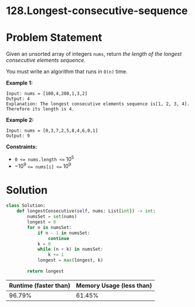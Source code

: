 # 128.Longest-consecutive-sequence

# Problem Statement

Given an unsorted array of integers `nums`, return *the length of the longest consecutive elements sequence.*

You must write an algorithm that runs in `O(n)` time.

**Example 1:**

```other
Input: nums = [100,4,200,1,3,2]
Output: 4
Explanation: The longest consecutive elements sequence is[1, 2, 3, 4]. Therefore its length is 4.
```

**Example 2:**

```other
Input: nums = [0,3,7,2,5,8,4,6,0,1]
Output: 9
```

**Constraints:**

- `0 <= nums.length <=` $10^5$
- $-10^9$ `<= nums[i] <=` $10^9$

# Solution

```python
class Solution:
    def longestConsecutive(self, nums: List[int]) -> int:
        numsSet = set(nums)
        longest = 0
        for n in numsSet:
            if n - 1 in numsSet:
                continue
            k = 0
            while (n + k) in numsSet:
                k += 1
            longest = max(longest, k)
            
        return longest
```

| **Runtime (faster than)** | **Memory Usage (less than)** |
| ------------------------- | ---------------------------- |
| 96.79%                    | 61.45%                       |

